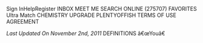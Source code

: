 Sign InHelpRegister INBOX MEET ME SEARCH ONLINE (275707) FAVORITES Ultra Match CHEMISTRY UPGRADE PLENTYOFFISH TERMS OF USE AGREEMENT

_Last Updated On November 2nd, 2011_ DEFINITIONS â€œYouâ€